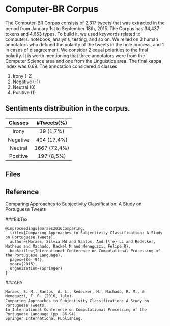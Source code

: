 # Computer-BR Corpus

The Computer-BR Corpus consists of 2,317 tweets that was extracted in the period from January 1st to September 18th, 2015.
The Corpus has 34,437 tokens and 4,653 types. To build it, we used keywords related to computers:
notebook, analysis, testing, and so on. We relied on 3 human annotators who defined the polarity of the tweets
in the hole process, and 1 in cases of disagreement. We consider 2 equal polarities to the final polarity.
It is worth mentioning that three annotators were from the Computer Science area and one from the Linguistics area.
The final kappa index was 0.69.
The annotation considered 4 classes:

1. Irony (-2)
2. Negative (-1)
3. Neutral (0)
4. Positive (1)

## Sentiments distribuition in the corpus.

|  Classes |  #Tweets(%)  |
|:--------:|:------------:|
| Irony    | 39 (1,7%)    |
| Negative | 404 (17,4%)  |
| Neutral  | 1667 (72,4%) |
| Positive | 197 (8,5%)   |

## Files


## Reference

Comparing Approaches to Subjectivity Classification: A Study on Portuguese Tweets

###BibTex
```
@inproceedings{moraes2016comparing,
  title={Comparing Approaches to Subjectivity Classification: A Study on Portuguese Tweets},
  author={Moraes, Silvia MW and Santos, Andr{\'e} LL and Redecker, Matheus and Machado, Rackel M and Meneguzzi, Felipe R},
  booktitle={International Conference on Computational Processing of the Portuguese Language},
  pages={86--94},
  year={2016},
  organization={Springer}
}
```
###APA
```
Moraes, S. M., Santos, A. L., Redecker, M., Machado, R. M., & Meneguzzi, F. R. (2016, July).
Comparing Approaches to Subjectivity Classification: A Study on Portuguese Tweets.
In International Conference on Computational Processing of the Portuguese Language (pp. 86-94).
Springer International Publishing.
```








